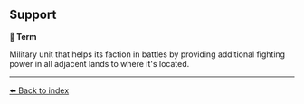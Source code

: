 ## Support

**📑 Term**

Military unit that helps its faction in battles by providing additional fighting power in all adjacent lands to where it's located.


----------
[⬅️ Back to index](/index.md#e390_s)